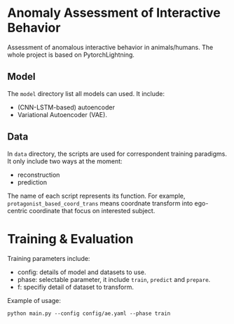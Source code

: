 # Anomaly Assessment of Interactive Behavior

Assessment of anomalous interactive behavior in animals/humans. The whole project is based on PytorchLightning.

## Model

The `model` directory list all models can used. It include:
- (CNN-LSTM-based) autoencoder
- Variational Autoencoder (VAE).

## Data

In `data` directory, the scripts are used for correspondent training paradigms. It only include two ways at the moment:
- reconstruction
- prediction

The name of each script represents its function. For example, `protagonist_based_coord_trans` means coordnate transform into ego-centric coordinate that focus on interested subject.

# Training & Evaluation

Training parameters include:
- config: details of model and datasets to use.
- phase: selectable parameter, it include `train`, `predict` and `prepare`.
- f: specifiy detail of dataset to transform.

Example of usage:
```
python main.py --config config/ae.yaml --phase train
```

